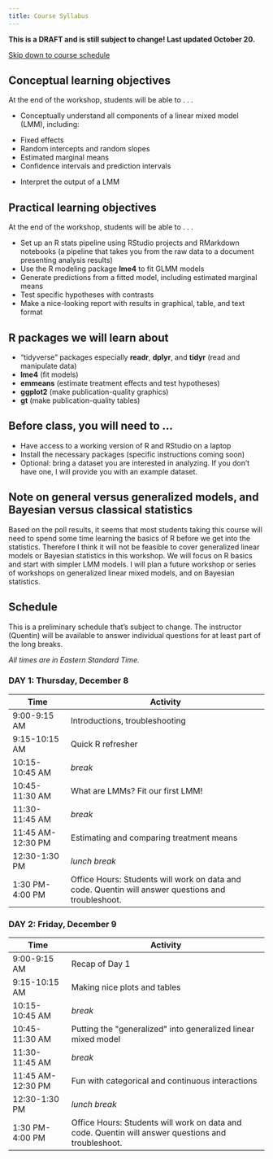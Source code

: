 ```yaml
---
title: Course Syllabus
---
```


**This is a DRAFT and is still subject to change! Last updated October 20.**

[Skip down to course schedule](#schedule)

## Conceptual learning objectives

At the end of the workshop, students will be able to . . . 

-	Conceptually understand all components of a linear mixed model (LMM), including: 
  +	Fixed effects
  +	Random intercepts and random slopes
  +	Estimated marginal means
  +	Confidence intervals and prediction intervals
-	Interpret the output of a LMM

## Practical learning objectives

At the end of the workshop, students will be able to . . .

- Set up an R stats pipeline using RStudio projects and RMarkdown notebooks (a pipeline that takes you from the raw data to a document presenting analysis results)
- Use the R modeling package **lme4** to fit GLMM models
-	Generate predictions from a fitted model, including estimated marginal means
-	Test specific hypotheses with contrasts
-	Make a nice-looking report with results in graphical, table, and text format

## R packages we will learn about

-	“tidyverse” packages especially **readr**, **dplyr**, and **tidyr** (read and manipulate data)
-	**lme4** (fit models)
-	**emmeans** (estimate treatment effects and test hypotheses)
-	**ggplot2** (make publication-quality graphics)
-	**gt** (make publication-quality tables)

## Before class, you will need to ...

-	Have access to a working version of R and RStudio on a laptop
-	Install the necessary packages (specific instructions coming soon)
-	Optional: bring a dataset you are interested in analyzing. If you don’t have one, I will provide you with an example dataset.

## Note on general versus generalized models, and Bayesian versus classical statistics

Based on the poll results, it seems that most students taking this course will need to spend some time learning the basics of R before we get into the statistics. Therefore I think it will not be feasible to cover generalized linear models or Bayesian statistics in this workshop. We will focus on R basics and start with simpler LMM models. I will plan a future workshop or series of workshops on generalized linear mixed models, and on Bayesian statistics.

## Schedule

This is a preliminary schedule that’s subject to change. The instructor (Quentin) will be available to answer individual questions for at least part of the long breaks.

*All times are in Eastern Standard Time.*

### DAY 1: Thursday, December 8

Time                      | Activity
------------------------- | ----------------------------------------------------------
9:00-9:15 AM              | Introductions, troubleshooting
9:15-10:15 AM             | Quick R refresher
10:15-10:45 AM            | *break*
10:45-11:30 AM            | What are LMMs? Fit our first LMM!
11:30-11:45 AM            | *break*
11:45 AM-12:30 PM         | Estimating and comparing treatment means
12:30-1:30 PM             | *lunch break*
1:30 PM-4:00 PM           | Office Hours: Students will work on data and code. Quentin will answer questions and troubleshoot.

### DAY 2: Friday, December 9

Time                      | Activity
------------------------- | ----------------------------------------------------------
9:00-9:15 AM              | Recap of Day 1
9:15-10:15 AM             | Making nice plots and tables
10:15-10:45 AM            | *break*
10:45-11:30 AM            | Putting the "generalized" into generalized linear mixed model
11:30-11:45 AM            | *break*
11:45 AM-12:30 PM         | Fun with categorical and continuous interactions
12:30-1:30 PM             | *lunch break*
1:30 PM-4:00 PM           | Office Hours: Students will work on data and code. Quentin will answer questions and troubleshoot.